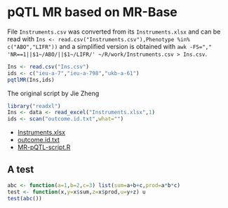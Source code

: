 # pQTL MR based on MR-Base

File `Instruments.csv` was converted from its `Instruments.xlsx` and can be read with
`Ins <- read.csv("Instruments.csv"),Phenotype %in% c("ABO","LIFR"))` and a simplified
version is obtained with `awk -FS="," 'NR==1||$1~/ABO/||$1~/LIFR/' ~/R/work/Instruments.csv > Ins.csv`.

```r
Ins <- read.csv("Ins.csv")
ids <- c("ieu-a-7","ieu-a-798","ukb-a-61")
pqtlMR(Ins,ids)
```

The original script by Jie Zheng
```r
library("readxl")
Ins <- data <- read_excel("Instruments.xlsx",1)
ids <- scan("outcome.id.txt",what="")
```

* [Instruments.xlsx](https://github.com/MRCIEU/epigraphdb-pqtl/blob/master/data/Instruments.xlsx?raw=true)
* [outcome.id.txt](https://raw.githubusercontent.com/MRCIEU/epigraphdb-pqtl/master/data/outcome.id.txt)
* [MR-pQTL-script.R](https://raw.githubusercontent.com/MRCIEU/epigraphdb-pqtl/master/scripts/MR-pQTL-script.R)

## A test

```r
abc <- function(a=1,b=2,c=3) list(sum=a+b+c,prod=a*b*c)
test <- function(x,y=x$sum,z=x$prod,u=y+z) u
test(abc())
```
